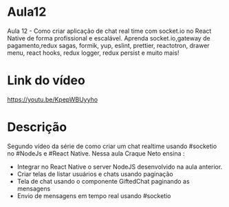 # Aula12
Aula 12 - Como criar aplicação de chat real time com socket.io no React Native de forma profissional e escalável. Aprenda socket.io,gateway de pagamento,redux sagas, formik, yup, eslint, prettier, reactotron, drawer menu, react hooks, redux logger, redux persist e muito mais!
# Link do vídeo
https://youtu.be/KpepWBUyyho
# Descrição
Segundo vídeo da série de como criar um chat realtime usando #socketio no #NodeJs e #React Native. Nessa aula Craque Neto ensina :
- Integrar no React Native o server NodeJS desenvolvido na aula anterior.
- Criar telas de listar usuários e chats usando paginação
- Tela de chat usando o componente GiftedChat paginando as mensagens
- Envio de mensagens em tempo real usando #socketio
